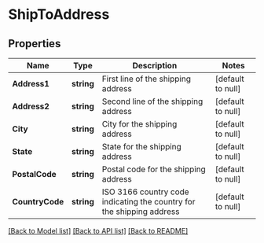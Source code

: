 # ShipToAddress

## Properties
Name | Type | Description | Notes
------------ | ------------- | ------------- | -------------
**Address1** | **string** | First line of the shipping address | [default to null]
**Address2** | **string** | Second line of the shipping address | [default to null]
**City** | **string** | City for the shipping address | [default to null]
**State** | **string** | State for the shipping address | [default to null]
**PostalCode** | **string** | Postal code for the shipping address | [default to null]
**CountryCode** | **string** | ISO 3166 country code indicating the country for the shipping address | [default to null]

[[Back to Model list]](../README.md#documentation-for-models) [[Back to API list]](../README.md#documentation-for-api-endpoints) [[Back to README]](../README.md)

